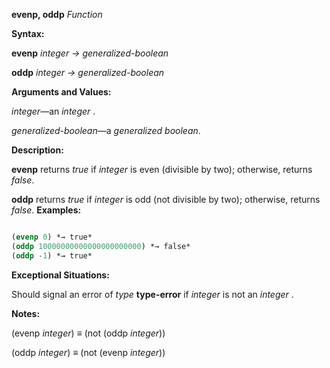 **evenp, oddp** *Function* 



**Syntax:** 



**evenp** *integer → generalized-boolean* 



**oddp** *integer → generalized-boolean* 



**Arguments and Values:** 



*integer*—an *integer* . 



*generalized-boolean*—a *generalized boolean*. 



**Description:** 



**evenp** returns *true* if *integer* is even (divisible by two); otherwise, returns *false*. 



**oddp** returns *true* if *integer* is odd (not divisible by two); otherwise, returns *false*. **Examples:**
```lisp

(evenp 0) *→ true* 
(oddp 10000000000000000000000) *→ false* 
(oddp -1) *→ true* 

```
**Exceptional Situations:** 



Should signal an error of *type* **type-error** if *integer* is not an *integer* . 







 



 



**Notes:** 



(evenp *integer*) *≡* (not (oddp *integer*)) 



(oddp *integer*) *≡* (not (evenp *integer*)) 



